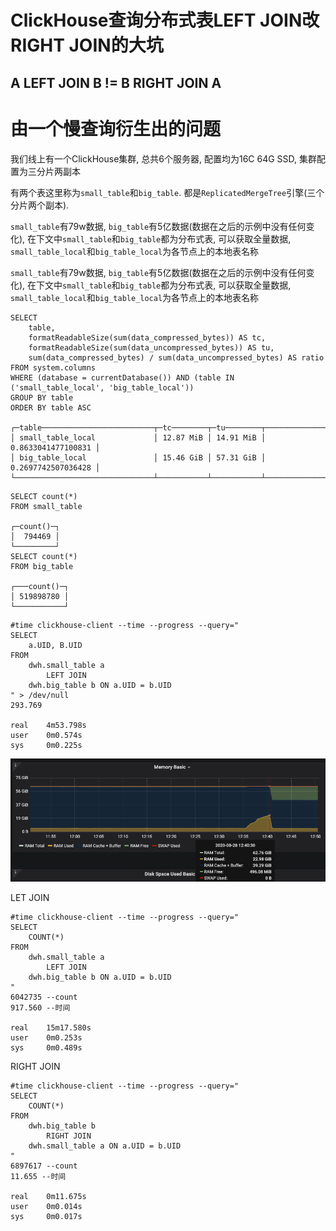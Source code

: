 

# ClickHouse查询分布式表LEFT JOIN改RIGHT JOIN的大坑





## A LEFT JOIN B != B RIGHT JOIN A





# 由一个慢查询衍生出的问题

我们线上有一个ClickHouse集群, 总共6个服务器, 配置均为16C 64G SSD, 集群配置为三分片两副本

有两个表这里称为`small_table`和`big_table`. 都是`ReplicatedMergeTree`引擎(三个分片两个副本).

`small_table`有79w数据, `big_table`有5亿数据(数据在之后的示例中没有任何变化), 在下文中`small_table`和`big_table`都为分布式表, 可以获取全量数据, `small_table_local`和`big_table_local`为各节点上的本地表名称



`small_table`有79w数据, `big_table`有5亿数据(数据在之后的示例中没有任何变化), 在下文中`small_table`和`big_table`都为分布式表, 可以获取全量数据, `small_table_local`和`big_table_local`为各节点上的本地表名称

```mysql
SELECT 
    table, 
    formatReadableSize(sum(data_compressed_bytes)) AS tc, 
    formatReadableSize(sum(data_uncompressed_bytes)) AS tu, 
    sum(data_compressed_bytes) / sum(data_uncompressed_bytes) AS ratio
FROM system.columns
WHERE (database = currentDatabase()) AND (table IN ('small_table_local', 'big_table_local'))
GROUP BY table
ORDER BY table ASC

┌─table─────────────────────────┬─tc────────┬─tu────────┬──────────────ratio─┐
│ small_table_local             │ 12.87 MiB │ 14.91 MiB │ 0.8633041477100831 │
│ big_table_local               │ 15.46 GiB │ 57.31 GiB │ 0.2697742507036428 │
└───────────────────────────────┴───────────┴───────────┴────────────────────┘
```



```mysql
SELECT count(*)
FROM small_table

┌─count()─┐
│  794469 │
└─────────┘
SELECT count(*)
FROM big_table

┌───count()─┐
│ 519898780 │
└───────────┘
```



```mysql
#time clickhouse-client --time --progress --query="
SELECT 
    a.UID, B.UID
FROM
    dwh.small_table a
        LEFT JOIN
    dwh.big_table b ON a.UID = b.UID
" > /dev/null
293.769

real    4m53.798s
user    0m0.574s
sys     0m0.225s
```



![单个节点](https://raw.githubusercontent.com/Fanduzi/Figure_bed/master/img/%E6%9F%A5%E8%AF%A2%E5%8D%A0%E7%94%A8%E5%86%85%E5%AD%98.png)









LET JOIN

```mysql
#time clickhouse-client --time --progress --query="
SELECT 
    COUNT(*)
FROM
    dwh.small_table a
        LEFT JOIN
    dwh.big_table b ON a.UID = b.UID
"
6042735 --count
917.560 --时间

real    15m17.580s
user    0m0.253s
sys     0m0.489s
```



RIGHT JOIN

```mysql
#time clickhouse-client --time --progress --query="
SELECT 
    COUNT(*)
FROM
    dwh.big_table b
        RIGHT JOIN
    dwh.small_table a ON a.UID = b.UID
"
6897617 --count
11.655 --时间

real    0m11.675s
user    0m0.014s
sys     0m0.017s
```







